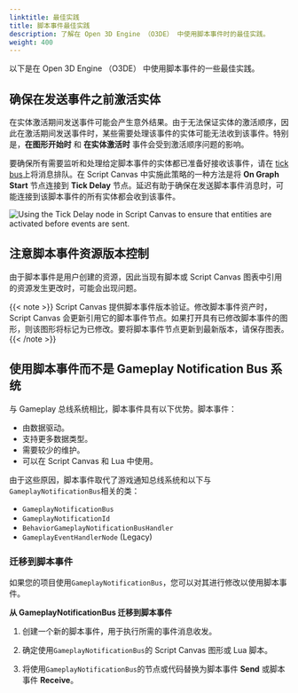 ```yaml
---
linktitle: 最佳实践
title: 脚本事件最佳实践
description: 了解在 Open 3D Engine （O3DE） 中使用脚本事件时的最佳实践。
weight: 400
---
```


以下是在 Open 3D Engine （O3DE） 中使用脚本事件的一些最佳实践。

## 确保在发送事件之前激活实体

在实体激活期间发送事件可能会产生意外结果。由于无法保证实体的激活顺序，因此在激活期间发送事件时，某些需要处理该事件的实体可能无法收到该事件。特别是，**在图形开始时** 和 **在实体激活时** 事件会受到激活顺序问题的影响。

要确保所有需要监听和处理给定脚本事件的实体都已准备好接收该事件，请在 [tick bus](/docs/user-guide/programming/components/tick)上将消息排队。在 Script Canvas 中实施此策略的一种方法是将 **On Graph Start** 节点连接到 **Tick Delay** 节点。延迟有助于确保在发送脚本事件消息时，可能连接到该脚本事件的所有实体都会收到该事件。

![Using the Tick Delay node in Script Canvas to ensure that entities are activated before events are sent.](/images/user-guide/scripting/script-events/best-practices-tick-delay.png)

## 注意脚本事件资源版本控制

由于脚本事件是用户创建的资源，因此当现有脚本或 Script Canvas 图表中引用的资源发生更改时，可能会出现问题。

{{< note >}}
Script Canvas 提供脚本事件版本验证。修改脚本事件资产时，Script Canvas 会更新引用它的脚本事件节点。如果打开具有已修改脚本事件的图形，则该图形将标记为已修改。要将脚本事件节点更新到最新版本，请保存图表。
{{< /note >}}

## 使用脚本事件而不是 Gameplay Notification Bus 系统

与 Gameplay 总线系统相比，脚本事件具有以下优势。脚本事件：

* 由数据驱动。
* 支持更多数据类型。
* 需要较少的维护。
* 可以在 Script Canvas 和 Lua 中使用。

由于这些原因，脚本事件取代了游戏通知总线系统和以下与`GameplayNotificationBus`相关的类：

* `GameplayNotificationBus`
* `GameplayNotificationId`
* `BehaviorGameplayNotificationBusHandler`
* `GameplayEventHandlerNode` (Legacy)

### 迁移到脚本事件

如果您的项目使用`GameplayNotificationBus`，您可以对其进行修改以使用脚本事件。

**从 GameplayNotificationBus 迁移到脚本事件**

1. 创建一个新的脚本事件，用于执行所需的事件消息收发。

1. 确定使用`GameplayNotificationBus`的 Script Canvas 图形或 Lua 脚本。

1. 将使用`GameplayNotificationBus`的节点或代码替换为脚本事件 **Send** 或脚本事件 **Receive**。

